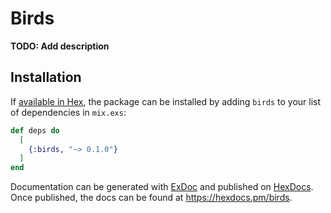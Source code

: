 # Birds

**TODO: Add description**

## Installation

If [available in Hex](https://hex.pm/docs/publish), the package can be installed
by adding `birds` to your list of dependencies in `mix.exs`:

```elixir
def deps do
  [
    {:birds, "~> 0.1.0"}
  ]
end
```

Documentation can be generated with [ExDoc](https://github.com/elixir-lang/ex_doc)
and published on [HexDocs](https://hexdocs.pm). Once published, the docs can
be found at <https://hexdocs.pm/birds>.

